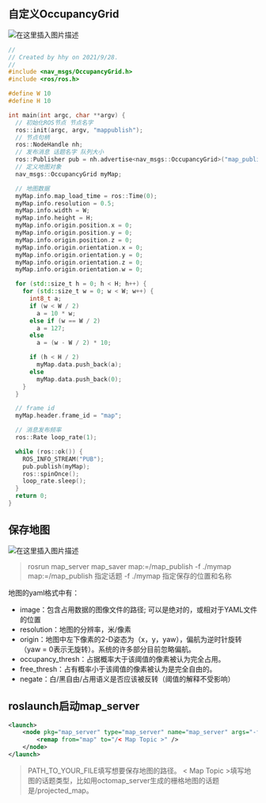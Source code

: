 ## 自定义OccupancyGrid
![在这里插入图片描述](https://img-blog.csdnimg.cn/63edde4382b94858829674c0e09c748c.png?x-oss-process=image/watermark,type_ZHJvaWRzYW5zZmFsbGJhY2s,shadow_50,text_Q1NETiBAaGFuaHkyNDE2,size_20,color_FFFFFF,t_70,g_se,x_16)


```c++
//
// Created by hhy on 2021/9/28.
//
#include <nav_msgs/OccupancyGrid.h>
#include <ros/ros.h>

#define W 10
#define H 10

int main(int argc, char **argv) {
  // 初始化ROS节点 节点名字
  ros::init(argc, argv, "mappublish");
  // 节点句柄
  ros::NodeHandle nh;
  // 发布消息 话题名字 队列大小
  ros::Publisher pub = nh.advertise<nav_msgs::OccupancyGrid>("map_publish", 1);
  // 定义地图对象
  nav_msgs::OccupancyGrid myMap;

  // 地图数据
  myMap.info.map_load_time = ros::Time(0);
  myMap.info.resolution = 0.5;
  myMap.info.width = W;
  myMap.info.height = H;
  myMap.info.origin.position.x = 0;
  myMap.info.origin.position.y = 0;
  myMap.info.origin.position.z = 0;
  myMap.info.origin.orientation.x = 0;
  myMap.info.origin.orientation.y = 0;
  myMap.info.origin.orientation.z = 0;
  myMap.info.origin.orientation.w = 0;

  for (std::size_t h = 0; h < H; h++) {
    for (std::size_t w = 0; w < W; w++) {
      int8_t a;
      if (w < W / 2)
        a = 10 * w;
      else if (w == W / 2)
        a = 127;
      else
        a = (w - W / 2) * 10;

      if (h < H / 2)
        myMap.data.push_back(a);
      else
        myMap.data.push_back(0);
    }
  }

  // frame id
  myMap.header.frame_id = "map";

  // 消息发布频率
  ros::Rate loop_rate(1);

  while (ros::ok()) {
    ROS_INFO_STREAM("PUB");
    pub.publish(myMap);
    ros::spinOnce();
    loop_rate.sleep();
  }
  return 0;
}

```
## 保存地图
![在这里插入图片描述](https://img-blog.csdnimg.cn/0b58c3605a384313ac4e813e3f4e83b0.png?x-oss-process=image/watermark,type_ZHJvaWRzYW5zZmFsbGJhY2s,shadow_50,text_Q1NETiBAaGFuaHkyNDE2,size_20,color_FFFFFF,t_70,g_se,x_16)
> rosrun map_server map_saver map:=/map_publish -f ./mymap
> map:=/map_publish 指定话题
> -f ./mymap 指定保存的位置和名称

地图的yaml格式中有：
* image：包含占用数据的图像文件的路径; 可以是绝对的，或相对于YAML文件的位置
* resolution：地图的分辨率，米/像素
* origin：地图中左下像素的2-D姿态为（x，y，yaw），偏航为逆时针旋转（yaw = 0表示无旋转）。系统的许多部分目前忽略偏航。
* occupancy_thresh：占据概率大于该阈值的像素被认为完全占用。
* free_thresh：占有概率小于该阈值的像素被认为是完全自由的。
* negate：白/黑自由/占用语义是否应该被反转（阈值的解释不受影响）


## roslaunch启动map_server

```xml
<launch>
	<node pkg="map_server" type="map_server" name="map_server" args="-f PATH_TO_YOUR_FILE/mymap" output="screen">
		<remap from="map" to="/< Map Topic >" /> 		
	</node>
</launch>

```
> PATH_TO_YOUR_FILE填写想要保存地图的路径。
> < Map Topic >填写地图的话题类型，比如用octomap_server生成的栅格地图的话题是/projected_map。